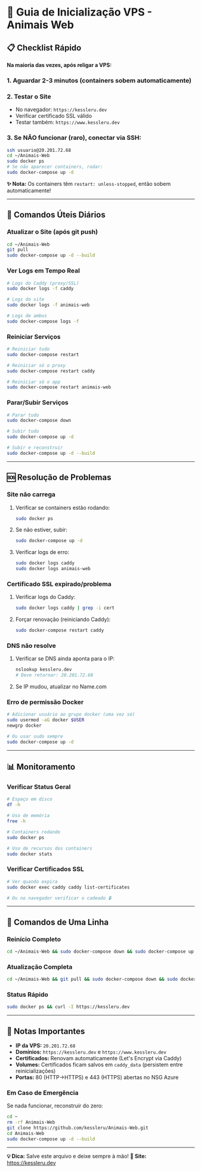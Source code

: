 # 🚀 Guia de Inicialização VPS - Animais Web

## 📋 Checklist Rápido
**Na maioria das vezes, após religar a VPS:**

### 1. Aguardar 2-3 minutos (containers sobem automaticamente)

### 2. Testar o Site
- No navegador: `https://kessleru.dev`
- Verificar certificado SSL válido
- Testar também: `https://www.kessleru.dev`

### 3. Se NÃO funcionar (raro), conectar via SSH:
```bash
ssh usuario@20.201.72.68
cd ~/Animais-Web
sudo docker ps
# Se não aparecer containers, rodar:
sudo docker-compose up -d
```

**✨ Nota:** Os containers têm `restart: unless-stopped`, então sobem automaticamente!

---

## 🔧 Comandos Úteis Diários

### Atualizar o Site (após git push)
```bash
cd ~/Animais-Web
git pull
sudo docker-compose up -d --build
```

### Ver Logs em Tempo Real
```bash
# Logs do Caddy (proxy/SSL)
sudo docker logs -f caddy

# Logs do site
sudo docker logs -f animais-web

# Logs de ambos
sudo docker-compose logs -f
```

### Reiniciar Serviços
```bash
# Reiniciar tudo
sudo docker-compose restart

# Reiniciar só o proxy
sudo docker-compose restart caddy

# Reiniciar só o app
sudo docker-compose restart animais-web
```

### Parar/Subir Serviços
```bash
# Parar tudo
sudo docker-compose down

# Subir tudo
sudo docker-compose up -d

# Subir e reconstruir
sudo docker-compose up -d --build
```

---

## 🆘 Resolução de Problemas

### Site não carrega
1. Verificar se containers estão rodando:
   ```bash
   sudo docker ps
   ```

2. Se não estiver, subir:
   ```bash
   sudo docker-compose up -d
   ```

3. Verificar logs de erro:
   ```bash
   sudo docker logs caddy
   sudo docker logs animais-web
   ```

### Certificado SSL expirado/problema
1. Verificar logs do Caddy:
   ```bash
   sudo docker logs caddy | grep -i cert
   ```

2. Forçar renovação (reiniciando Caddy):
   ```bash
   sudo docker-compose restart caddy
   ```

### DNS não resolve
1. Verificar se DNS ainda aponta para o IP:
   ```bash
   nslookup kessleru.dev
   # Deve retornar: 20.201.72.68
   ```

2. Se IP mudou, atualizar no Name.com

### Erro de permissão Docker
```bash
# Adicionar usuário ao grupo docker (uma vez só)
sudo usermod -aG docker $USER
newgrp docker

# Ou usar sudo sempre
sudo docker-compose up -d
```

---

## 📊 Monitoramento

### Verificar Status Geral
```bash
# Espaço em disco
df -h

# Uso de memória
free -h

# Containers rodando
sudo docker ps

# Uso de recursos dos containers
sudo docker stats
```

### Verificar Certificados SSL
```bash
# Ver quando expira
sudo docker exec caddy caddy list-certificates

# Ou no navegador verificar o cadeado 🔒
```

---

## 🎯 Comandos de Uma Linha

### Reinício Completo
```bash
cd ~/Animais-Web && sudo docker-compose down && sudo docker-compose up -d
```

### Atualização Completa
```bash
cd ~/Animais-Web && git pull && sudo docker-compose down && sudo docker-compose up -d --build
```

### Status Rápido
```bash
sudo docker ps && curl -I https://kessleru.dev
```

---

## 📝 Notas Importantes

- **IP da VPS:** `20.201.72.68`
- **Domínios:** `https://kessleru.dev` e `https://www.kessleru.dev`
- **Certificados:** Renovam automaticamente (Let's Encrypt via Caddy)
- **Volumes:** Certificados ficam salvos em `caddy_data` (persistem entre reinicializações)
- **Portas:** 80 (HTTP→HTTPS) e 443 (HTTPS) abertas no NSG Azure

### Em Caso de Emergência
Se nada funcionar, reconstruir do zero:
```bash
cd ~
rm -rf Animais-Web
git clone https://github.com/kessleru/Animais-Web.git
cd Animais-Web
sudo docker-compose up -d --build
```

---

**💡 Dica:** Salve este arquivo e deixe sempre à mão! 
**🚀 Site:** https://kessleru.dev